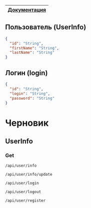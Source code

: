 | [Документация](../readme.md) |
|---|

## Пользователь (UserInfo)

```json
{
  "id": "String",
  "firstName": "String",
  "lastName": "String"
}
```

## Логин (login)

```json
{
  "id": "String",
  "login": "String",
  "password": "String"
}
```


# Черновик
## UserInfo
### Get
```
/api/user/info
```

```
/api/user/info/update
```

```
/api/user/login
```

```
/api/user/logout
```

```
/api/user/register
```
